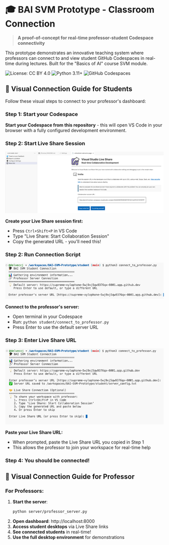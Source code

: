 # 🎓 BAI SVM Prototype - Classroom Connection

> **A proof-of-concept for real-time professor-student Codespace connectivity**

This prototype demonstrates an innovative teaching system where professors can connect to and view student GitHub Codespaces in real-time during lectures. Built for the "Basics of AI" course SVM module.

![License: CC BY 4.0](https://img.shields.io/badge/License-CC%20BY%204.0-lightgrey.svg)
![Python 3.11+](https://img.shields.io/badge/python-3.11+-blue.svg)
![GitHub Codespaces](https://img.shields.io/badge/GitHub-Codespaces-purple.svg)

## 📸 Visual Connection Guide for Students

Follow these visual steps to connect to your professor's dashboard:

### Step 1: Start your Codespace
**Start your Codespace from this repository** - this will open VS Code in your browser with a fully configured development environment.

### Step 2: Start Live Share Session
![Start Live Share](figures/liveshare_url.png)

**Create your Live Share session first:**
- Press `Ctrl+Shift+P` in VS Code
- Type "Live Share: Start Collaboration Session"
- Copy the generated URL - you'll need this!

### Step 2: Run Connection Script
![Connect to Professor Server](figures/connect_to_professor_server.png)

**Connect to the professor's server:**
- Open terminal in your Codespace
- Run: `python student/connect_to_professor.py`
- Press Enter to use the default server URL

### Step 3: Enter Live Share URL
![Enter Live Share URL](figures/connect_to_professor_liveshare.png)

**Paste your Live Share URL:**
- When prompted, paste the Live Share URL you copied in Step 1
- This allows the professor to join your workspace for real-time help

### Step 4: You should be connected!

## 📸 Visual Connection Guide for Professor

### For Professors:

1. **Start the server**:
   ```bash
   python server/professor_server.py
   ```
2. **Open dashboard**: http://localhost:8000
3. **Access student desktops** via Live Share links
4. **See connected students** in real-time!
5. **Use the full desktop environment** for demonstrations